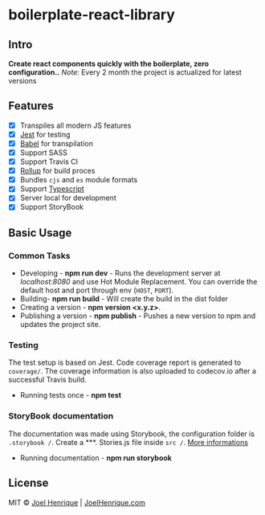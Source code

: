 # boilerplate-react-library

## Intro
**Create react components quickly with the boilerplate, zero configuration..**
*Note*: Every 2 month the project is actualized for latest versions

## Features

 - [x] Transpiles all modern JS features
 - [x] [Jest](https://facebook.github.io/jest/) for testing
 - [x] [Babel](https://babeljs.io/) for transpilation
 - [x] Support SASS
 - [x] Support Travis CI
 - [x] [Rollup](https://rollupjs.org/) for build proces
 - [x] Bundles `cjs` and `es` module formats
 - [x] Support [Typescript]([https://www.typescriptlang.org/](https://www.typescriptlang.org/))
 - [x] Server local for development
 - [x] Support StoryBook

## Basic Usage

### Common Tasks

-   Developing -  **npm run dev**  - Runs the development server at  _localhost:8080_  and use Hot Module Replacement. You can override the default host and port through env (`HOST`,  `PORT`).
-   Building-  **npm run build**  - Will create the build in the dist folder
-   Creating a version -  **npm version <x.y.z>**.
-   Publishing a version -  **npm publish**  - Pushes a new version to npm and updates the project site.

### Testing

The test setup is based on Jest. Code coverage report is generated to  `coverage/`. The coverage information is also uploaded to codecov.io after a successful Travis build.

-   Running tests once -  **npm test**

### StoryBook documentation

The documentation was made using Storybook, the configuration folder is `.storybook /`. Create a ***. Stories.js file inside `src /`. [More informations](https://storybook.js.org/docs/basics/introduction/)

-   Running documentation -  **npm run storybook**
## License
MIT © [Joel Henrique](https://github.com/joelhenrique2000) | [JoelHenrique.com](www.joelhenrique.com)
